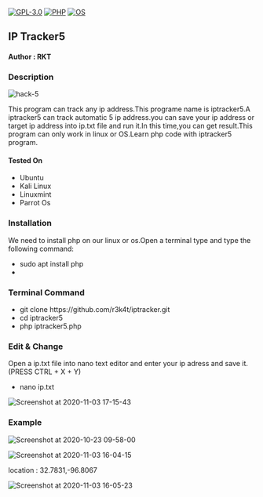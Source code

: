 [![GPL-3.0](https://img.shields.io/packagist/l/doctrine/orm.svg)](https://github.com/r3k4t/iptracker5/blob/master/LICENSE) 
[![PHP](https://img.shields.io/badge/PHP-brightgreen.svg)](https://en.wikipedia.org/wiki/PHP/)
[![OS](https://img.shields.io/badge/Tested%20On-Linux%20%7C%20OS-yellowgreen.svg)](https://en.wikipedia.org/wiki/Linux/)

<h2>IP Tracker5</h2>

<h4>Author : RKT</h4>


### Description ###

![hack-5](https://user-images.githubusercontent.com/69615463/97979837-def93880-1df5-11eb-83be-3cf46c26dc96.gif)

This program can track any ip address.This programe name is iptracker5.A iptracker5 can track automatic 5 ip address.you can save your ip address or target ip address into ip.txt file and run it.In this time,you can get result.This program can only work in linux or OS.Learn php code with iptracker5 program.

#### Tested On ###
                                       
<ul>
<li>Ubuntu</li>
<li>Kali Linux</li>
<li>Linuxmint</li>
<li>Parrot Os</li>
</ul>

### Installation ###

We need to install php on our linux or os.Open a terminal type and type the following command:

<ul>
<li>sudo apt install php<li>
</ul>

### Terminal Command ###

<ul>
<li>git clone https://github.com/r3k4t/iptracker.git</li>
<li>cd   iptracker5   </li>
<li>php iptracker5.php </li>
</ul>


### Edit & Change ###

Open a ip.txt file into nano text editor and enter your ip adress and save  it.(PRESS CTRL + X + Y)

<ul>
<li>nano ip.txt</li>
</ul>

![Screenshot at 2020-11-03 17-15-43](https://user-images.githubusercontent.com/69615463/97981450-54fe9f00-1df8-11eb-86d5-7061f2eb4a30.png)

### Example ###

![Screenshot at 2020-10-23 09-58-00](https://user-images.githubusercontent.com/69615463/97977350-182fa980-1df2-11eb-95e1-5cb86b3c9209.png)


![Screenshot at 2020-11-03 16-04-15](https://user-images.githubusercontent.com/69615463/97978410-89bc2780-1df3-11eb-80de-f19f8d37b352.png)


location : 32.7831,-96.8067

![Screenshot at 2020-11-03 16-05-23](https://user-images.githubusercontent.com/69615463/97978458-98a2da00-1df3-11eb-853d-7412a2ea6fab.png)


